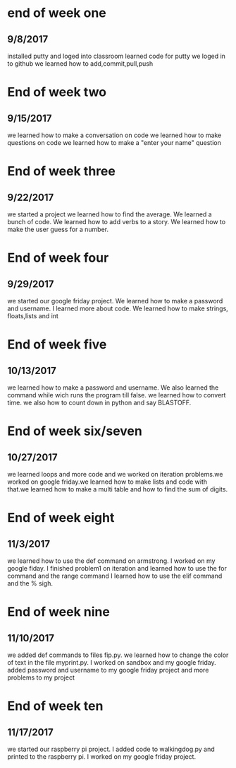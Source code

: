 # end of week one
## 9/8/2017
installed putty and loged into classroom 
learned code for putty we loged in to github 
we learned how to add,commit,pull,push




# End of week two
## 9/15/2017
we learned how to make a conversation on code
we learned how to make questions on code
we learned how to make a "enter your name" question




# End of week three
## 9/22/2017
we started a project we learned how to find the average. We learned a bunch of
code. We learned how to add verbs to a story. We learned how to make the
user guess for a number.



# End of week four
## 9/29/2017
we started our google friday project. We learned how to make a password
and username. I learned more about code. We learned how to make strings,
floats,lists and int



# End of week five
## 10/13/2017
we learned how to make a password and username. We also learned
the command while wich runs the program till false. we learned
how to convert time. we also how to count down in python and say 
BLASTOFF.


# End of week six/seven
## 10/27/2017
we learned loops and more code and we worked on iteration
problems.we worked on google friday.we learned how to make
lists and code with that.we learned how to make a multi table
and how to find the sum of digits.


# End of week eight
## 11/3/2017
we learned how to use the def command on armstrong. I worked on my google fiday.
I finished problem1 on iteration and learned how to use the for command and the 
range command I learned how to use the elif command and the % sigh.


# End of week nine
## 11/10/2017
we added def commands to files fip.py. we learned how to change the color of
text in the file myprint.py. I worked on sandbox and my google friday. added 
password and username to my google friday project and more problems to my
project


# End of week ten
## 11/17/2017
we started our raspberry pi project. I added code to
walkingdog.py and printed to the raspberry pi. I worked
on my google friday project.
